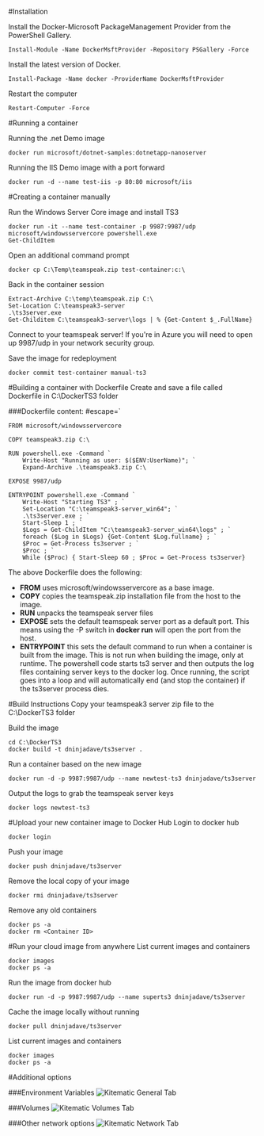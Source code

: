 #Installation

Install the Docker-Microsoft PackageManagement Provider from the PowerShell Gallery.

	Install-Module -Name DockerMsftProvider -Repository PSGallery -Force

Install the latest version of Docker.

    Install-Package -Name docker -ProviderName DockerMsftProvider

Restart the computer

    Restart-Computer -Force


#Running a container

Running the .net Demo image

    docker run microsoft/dotnet-samples:dotnetapp-nanoserver

Running the IIS Demo image with a port forward

    docker run -d --name test-iis -p 80:80 microsoft/iis


#Creating a container manually

Run the Windows Server Core image and install TS3

    docker run -it --name test-container -p 9987:9987/udp microsoft/windowsservercore powershell.exe
    Get-ChildItem

Open an additional command prompt

    docker cp C:\Temp\teamspeak.zip test-container:c:\

Back in the container session

    Extract-Archive C:\temp\teamspeak.zip C:\
    Set-Location C:\teamspeak3-server
    .\ts3server.exe
    Get-Childitem C:\teamspeak3-server\logs | % {Get-Content $_.FullName}

Connect to your teamspeak server! If you're in Azure you will need to open up 9987/udp in your network security group.

Save the image for redeployment

    docker commit test-container manual-ts3

#Building a container with Dockerfile
Create and save a file called Dockerfile in C:\DockerTS3 folder

###Dockerfile content:
    #escape=`

    FROM microsoft/windowsservercore

    COPY teamspeak3.zip C:\

    RUN powershell.exe -Command `
        Write-Host "Running as user: $($ENV:UserName)"; `
        Expand-Archive .\teamspeak3.zip C:\

    EXPOSE 9987/udp

    ENTRYPOINT powershell.exe -Command `
        Write-Host "Starting TS3" ; `
        Set-Location "C:\teamspeak3-server_win64"; `
        .\ts3server.exe ; `
        Start-Sleep 1 ; `
        $Logs = Get-ChildItem "C:\teamspeak3-server_win64\logs" ; `
        foreach ($Log in $Logs) {Get-Content $Log.fullname} ; `
        $Proc = Get-Process ts3server ; `
        $Proc ; `
        While ($Proc) { Start-Sleep 60 ; $Proc = Get-Process ts3server}

The above Dockerfile does the following:

 - **FROM** uses microsoft/windowsservercore as a base image.  
 - **COPY** copies the teamspeak.zip installation file from the host to the image.
 - **RUN** unpacks the teamspeak server files
 - **EXPOSE** sets the default teamspeak server port as a default port. This means using the -P switch in **docker run** will open the port from the host.
 - **ENTRYPOINT** this sets the default command to run when a container is built from the image. This is not run when building the image, only at runtime. The powershell code starts ts3 server and then outputs the log files containing server keys to the docker log. Once running, the script goes into a loop and will automatically end (and stop the container) if the ts3server process dies.

#Build Instructions
Copy your teamspeak3 server zip file to the C:\DockerTS3 folder

Build the image

	cd C:\DockerTS3
	docker build -t dninjadave/ts3server .

Run a container based on the new image

	docker run -d -p 9987:9987/udp --name newtest-ts3 dninjadave/ts3server

Output the logs to grab the teamspeak server keys

	docker logs newtest-ts3

#Upload your new container image to Docker Hub
Login to docker hub

    docker login

Push your image

    docker push dninjadave/ts3server

Remove the local copy of your image

    docker rmi dninjadave/ts3server

Remove any old containers

    docker ps -a
    docker rm <Container ID>


#Run your cloud image from anywhere
List current images and containers

    docker images
    docker ps -a

Run the image from docker hub

    docker run -d -p 9987:9987/udp --name superts3 dninjadave/ts3server

Cache the image locally without running

    docker pull dninjadave/ts3server

List current images and containers

    docker images
    docker ps -a


#Additional options

###Environment Variables
![Kitematic General Tab](http://i.imgur.com/9Yh1hsY.png)

###Volumes
![Kitematic Volumes Tab](http://i.imgur.com/p6U1c6g.png)

###Other network options
![Kitematic Network Tab](http://i.imgur.com/VzSH9fO.png)
